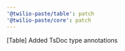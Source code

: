 ```yaml
---
'@twilio-paste/table': patch
'@twilio-paste/core': patch
---
```


[Table] Added TsDoc type annotations
